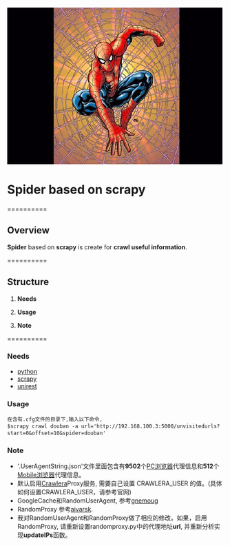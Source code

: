 
![spider icon](./spiderman.png)

# Spider based on scrapy

==========

## Overview

**Spider** based on **scrapy** is create for **crawl useful information**.

==========

## Structure
1. **Needs**

2. **Usage**

3. **Note**

==========

### Needs
* [python](https://www.python.org/downloads/)
* [scrapy](http://doc.scrapy.org/en/latest/)
* [unirest](http://unirest.io/python.html)


### Usage

	在含有.cfg文件的目录下,输入以下命令,
	$scrapy crawl douban -a url='http://192.168.100.3:5000/unvisitedurls?start=0&offset=10&spider=douban'


### Note
* '.UserAgentString.json'文件里面包含有**9502**个[PC浏览器](http://www.useragentstring.com/pages/Browserlist/)代理信息和**512**个[Mobile浏览器](http://www.useragentstring.com/pages/Mobile%20Browserlist/)代理信息。
* 默认启用[Crawlera](http://scrapinghub.com/crawlera/)Proxy服务, 需要自己设置 CRAWLERA_USER 的值。(具体如何设置CRAWLERA_USER，请参考官网)
* GoogleCache和RandomUserAgent, 参考[gnemoug](https://github.com/gnemoug/distribute_crawler/tree/master/woaidu_crawler/woaidu_crawler/contrib/downloadmiddleware)
* RandomProxy 参考[aivarsk](https://github.com/aivarsk/scrapy-proxies).
* 我对RandomUserAgent和RandomProxy做了相应的修改。如果，启用RandomProxy, 请重新设置randomproxy.py中的代理地址**url**, 并重新分析实现**updateIPs**函数。
